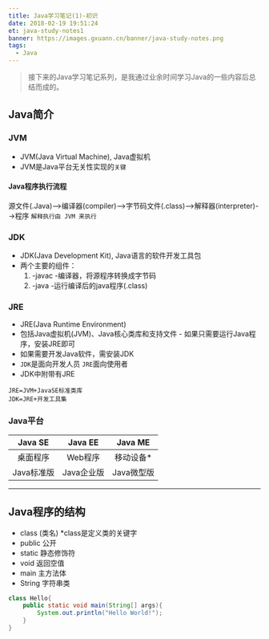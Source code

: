 ```yaml
---
title: Java学习笔记(1)-初识
date: 2018-02-19 19:51:24
et: java-study-notes1
banner: https://images.gxuann.cn/banner/java-study-notes.png
tags:
  - Java
---
```


>接下来的Java学习笔记系列，是我通过业余时间学习Java的一些内容后总结而成的。

## Java简介
### JVM
- JVM(Java Virtual Machine), Java虚拟机
- JVM是Java平台无关性实现的`关键`

#### Java程序执行流程
源文件(.Java)-->编译器(compiler)-->字节码文件(.class)-->解释器(interpreter)-->程序
`解释执行由 JVM 来执行`

### JDK
- JDK(Java Development Kit), Java语言的软件开发工具包
- 两个主要的组件：
    1. -javac -编译器，将源程序转换成字节码
    2. -java -运行编译后的java程序(.class)

### JRE
- JRE(Java Runtime Environment)
- 包括Java虚拟机(JVM)、Java核心类库和支持文件 - 如果只需要运行Java程序，安装JRE即可
- 如果需要开发Java软件，需安装JDK
- `JDK`是面向开发人员 `JRE`面向使用者
- JDK中附带有JRE

```
JRE=JVM+JavaSE标准类库
JDK=JRE+开发工具集
```

### Java平台
Java SE | Java EE | Java ME
:-: | :-: | :-:
桌面程序 | Web程序 | 移动设备*
Java标准版 | Java企业版 | Java微型版

---

## Java程序的结构
- class (类名) \*class是定义类的关键字
- public 公开
- static 静态修饰符
- void 返回空值
- main 主方法体
- String 字符串类
```java
class Hello{
    public static void main(String[] args){
        System.out.println("Hello World!");
    }
}

```
